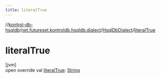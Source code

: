 ```yaml
---
title: literalTrue
---
```

//[kontrol-db-hsqldb](../../../index.html)/[net.futureset.kontroldb.hsqldb.dialect](../index.html)/[HsqlDbDialect](index.html)/[literalTrue](literal-true.html)



# literalTrue



[jvm]\
open override val [literalTrue](literal-true.html): [String](https://kotlinlang.org/api/latest/jvm/stdlib/kotlin/-string/index.html)




